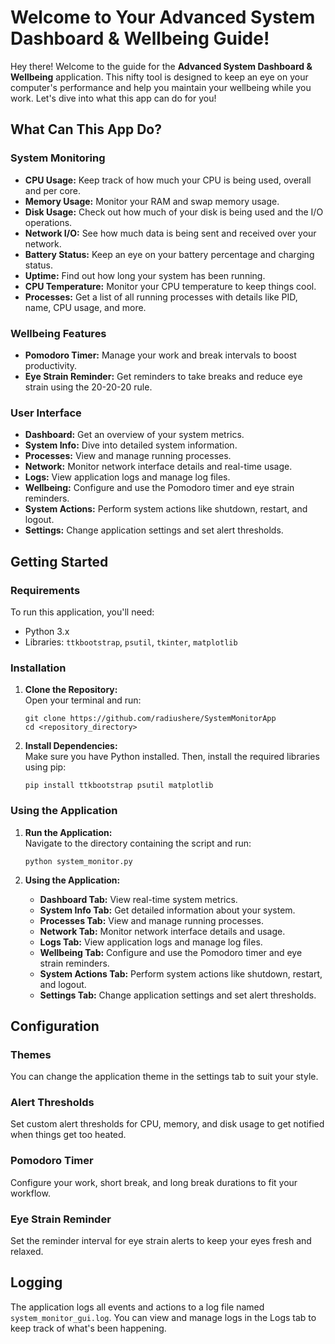 <h1>Welcome to Your Advanced System Dashboard & Wellbeing Guide!</h1>
<p>Hey there! Welcome to the guide for the <strong>Advanced System Dashboard & Wellbeing</strong> application. This nifty tool is designed to keep an eye on your computer's performance and help you maintain your wellbeing while you work. Let's dive into what this app can do for you!</p>

<h2>What Can This App Do?</h2>

<h3>System Monitoring</h3>
    <ul>
        <li><strong>CPU Usage:</strong> Keep track of how much your CPU is being used, overall and per core.</li>
        <li><strong>Memory Usage:</strong> Monitor your RAM and swap memory usage.</li>
        <li><strong>Disk Usage:</strong> Check out how much of your disk is being used and the I/O operations.</li>
        <li><strong>Network I/O:</strong> See how much data is being sent and received over your network.</li>
        <li><strong>Battery Status:</strong> Keep an eye on your battery percentage and charging status.</li>
        <li><strong>Uptime:</strong> Find out how long your system has been running.</li>
        <li><strong>CPU Temperature:</strong> Monitor your CPU temperature to keep things cool.</li>
        <li><strong>Processes:</strong> Get a list of all running processes with details like PID, name, CPU usage, and more.</li>
    </ul>

<h3>Wellbeing Features</h3>
    <ul>
        <li><strong>Pomodoro Timer:</strong> Manage your work and break intervals to boost productivity.</li>
        <li><strong>Eye Strain Reminder:</strong> Get reminders to take breaks and reduce eye strain using the 20-20-20 rule.</li>
    </ul>

<h3>User Interface</h3>
    <ul>
        <li><strong>Dashboard:</strong> Get an overview of your system metrics.</li>
        <li><strong>System Info:</strong> Dive into detailed system information.</li>
        <li><strong>Processes:</strong> View and manage running processes.</li>
        <li><strong>Network:</strong> Monitor network interface details and real-time usage.</li>
        <li><strong>Logs:</strong> View application logs and manage log files.</li>
        <li><strong>Wellbeing:</strong> Configure and use the Pomodoro timer and eye strain reminders.</li>
        <li><strong>System Actions:</strong> Perform system actions like shutdown, restart, and logout.</li>
        <li><strong>Settings:</strong> Change application settings and set alert thresholds.</li>
    </ul>

<h2>Getting Started</h2>

<h3>Requirements</h3>
   <p>To run this application, you'll need:</p>
    <ul>
        <li>Python 3.x</li>
        <li>Libraries: <code>ttkbootstrap</code>, <code>psutil</code>, <code>tkinter</code>, <code>matplotlib</code></li>
    </ul>

  <h3>Installation</h3>
    <ol>
        <li>
            <p><strong>Clone the Repository:</strong><br>
            Open your terminal and run:</p>
            <pre><code>git clone https://github.com/radiushere/SystemMonitorApp
cd &lt;repository_directory&gt;</code></pre>
        </li>
        <li>
            <p><strong>Install Dependencies:</strong><br>
            Make sure you have Python installed. Then, install the required libraries using pip:</p>
            <pre><code>pip install ttkbootstrap psutil matplotlib</code></pre>
        </li>
    </ol>

  <h3>Using the Application</h3>
    <ol>
        <li>
            <p><strong>Run the Application:</strong><br>
            Navigate to the directory containing the script and run:</p>
            <pre><code>python system_monitor.py</code></pre>
        </li>
        <li>
            <p><strong>Using the Application:</strong></p>
            <ul>
                <li><strong>Dashboard Tab:</strong> View real-time system metrics.</li>
                <li><strong>System Info Tab:</strong> Get detailed information about your system.</li>
                <li><strong>Processes Tab:</strong> View and manage running processes.</li>
                <li><strong>Network Tab:</strong> Monitor network interface details and usage.</li>
                <li><strong>Logs Tab:</strong> View application logs and manage log files.</li>
                <li><strong>Wellbeing Tab:</strong> Configure and use the Pomodoro timer and eye strain reminders.</li>
                <li><strong>System Actions Tab:</strong> Perform system actions like shutdown, restart, and logout.</li>
                <li><strong>Settings Tab:</strong> Change application settings and set alert thresholds.</li>
            </ul>
        </li>
    </ol>

  <h2>Configuration</h2>

  <h3>Themes</h3>
    <p>You can change the application theme in the settings tab to suit your style.</p>

  <h3>Alert Thresholds</h3>
    <p>Set custom alert thresholds for CPU, memory, and disk usage to get notified when things get too heated.</p>

  <h3>Pomodoro Timer</h3>
    <p>Configure your work, short break, and long break durations to fit your workflow.</p>

  <h3>Eye Strain Reminder</h3>
    <p>Set the reminder interval for eye strain alerts to keep your eyes fresh and relaxed.</p>

  <h2>Logging</h2>
    <p>The application logs all events and actions to a log file named <code>system_monitor_gui.log</code>. You can view and manage logs in the Logs tab to keep track of what's been happening.</p>
